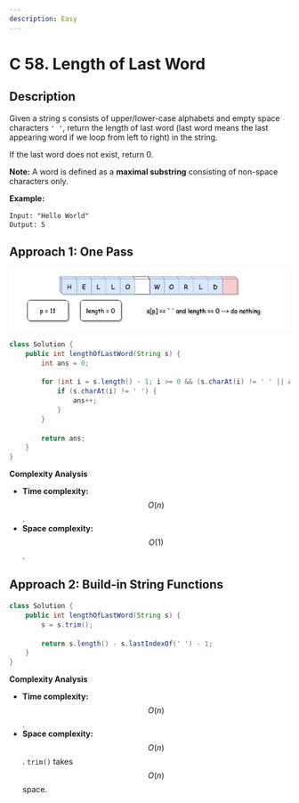 ```yaml
---
description: Easy
---
```


# C 58. Length of Last Word

## Description

Given a string s consists of upper/lower-case alphabets and empty space characters `' '`, return the length of last word \(last word means the last appearing word if we loop from left to right\) in the string.

If the last word does not exist, return 0.

**Note:** A word is defined as a **maximal substring** consisting of non-space characters only.

**Example:**

```text
Input: "Hello World"
Output: 5
```

## Approach 1: One Pass

![](../../../.gitbook/assets/image%20%2888%29.png)

```java
class Solution {
    public int lengthOfLastWord(String s) {
        int ans = 0;

        for (int i = s.length() - 1; i >= 0 && (s.charAt(i) != ' ' || ans == 0); i--) {
            if (s.charAt(i) != ' ') {
                ans++;
            }
        }

        return ans;
    }
}
```

**Complexity Analysis**

* **Time complexity:** $$O(n)$$.
* **Space complexity:** $$O(1)$$.

## Approach 2: Build-in String Functions

```java
class Solution {
    public int lengthOfLastWord(String s) {
        s = s.trim();

        return s.length() - s.lastIndexOf(' ') - 1;
    }
}
```



**Complexity Analysis**

* **Time complexity:** $$O(n)$$.
* **Space complexity:** $$O(n)$$. `trim()` takes $$O(n)$$ space.

